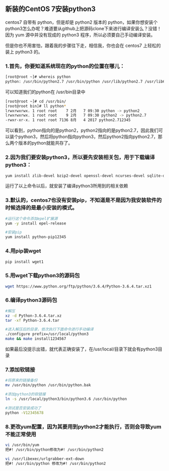 ## 新装的CentOS 7安装python3

centos7 自带有 python，但是却是 python2 版本的 python，如果你想安装个python3怎么办呢？难道要从github上把源码clone下来进行编译安装么？没错！因为 yum 源中并没有现成的 python3 程序，所以必须要自己手动编译安装。

但是你也不用害怕，跟着我的步骤往下走，相信我，你也会在 centos7 上轻松的装上 python3 的。

### 1.首先，你要知道系统现在的python的位置在哪儿：

```bash 
[root@root ~]# whereis python
python: /usr/bin/python2.7 /usr/bin/python /usr/lib/python2.7 /usr/lib64/python2.7 /etc/python /usr/include/python2.7 /usr/share/man/man1/python.1.gz12
```

可以知道我们的python在 /usr/bin目录中

```bash
[root@root ~]# cd /usr/bin/
[root@root bin]# ll python*
lrwxrwxrwx. 1 root root    7 2月   7 09:30 python -> python2
lrwxrwxrwx. 1 root root    9 2月   7 09:30 python2 -> python2.7
-rwxr-xr-x. 1 root root 7136 8月   4 2017 python2.712345
```

可以看到，python指向的是python2，python2指向的是python2.7，因此我们可以装个python3，然后将python指向python3，然后python2指向python2.7，那么两个版本的python就能共存了。

### 2.因为我们要安装python3，所以要先安装相关包，用于下载编译python3：

```bash
yum install zlib-devel bzip2-devel openssl-devel ncurses-devel sqlite-devel readline-devel tk-devel gcc make
```


运行了以上命令以后，就安装了编译python3所用到的相关依赖

### 3.默认的，centos7也没有安装pip，不知道是不是因为我安装软件的时候选择的是最小安装的模式。

```bash
#运行这个命令添加epel扩展源
yum -y install epel-release

#安装pip
yum install python-pip12345
```

### 4.用pip装wget

```bash
pip install wget1
```

### 5.用wget下载python3的源码包

```bash
wget https://www.python.org/ftp/python/3.6.4/Python-3.6.4.tar.xz1
```

### 6.编译python3源码包

```bash
#解压
xz -d Python-3.6.4.tar.xz
tar -xf Python-3.6.4.tar

#进入解压后的目录，依次执行下面命令进行手动编译
./configure prefix=/usr/local/python3
make && make install1234567
```

如果最后没提示出错，就代表正确安装了，在/usr/local/目录下就会有python3目录

### 7.添加软链接

```bash
#将原来的链接备份
mv /usr/bin/python /usr/bin/python.bak

#添加python3的软链接
ln -s /usr/local/python3/bin/python3.6 /usr/bin/python

#测试是否安装成功了
python -V12345678
```

### 8.更改yum配置，因为其要用到python2才能执行，否则会导致yum不能正常使用

```bash
vi /usr/bin/yum
把#! /usr/bin/python修改为#! /usr/bin/python2

vi /usr/libexec/urlgrabber-ext-down
把#! /usr/bin/python 修改为#! /usr/bin/python2
```
